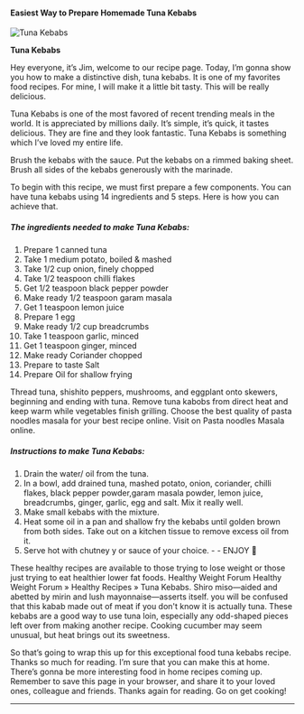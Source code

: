             

#### Easiest Way to Prepare Homemade Tuna Kebabs

![Tuna Kebabs](https://img-global.cpcdn.com/recipes/ed7ae967c8e48cdb/751x532cq70/tuna-kebabs-recipe-main-photo.jpg)

**Tuna Kebabs**

Hey everyone, it’s Jim, welcome to our recipe page. Today, I’m gonna show you how to make a distinctive dish, tuna kebabs. It is one of my favorites food recipes. For mine, I will make it a little bit tasty. This will be really delicious.

Tuna Kebabs is one of the most favored of recent trending meals in the world. It is appreciated by millions daily. It’s simple, it’s quick, it tastes delicious. They are fine and they look fantastic. Tuna Kebabs is something which I’ve loved my entire life.

Brush the kebabs with the sauce. Put the kebabs on a rimmed baking sheet. Brush all sides of the kebabs generously with the marinade.

To begin with this recipe, we must first prepare a few components. You can have tuna kebabs using 14 ingredients and 5 steps. Here is how you can achieve that.

##### The ingredients needed to make Tuna Kebabs:

1.  Prepare 1 canned tuna
2.  Take 1 medium potato, boiled & mashed
3.  Take 1/2 cup onion, finely chopped
4.  Take 1/2 teaspoon chilli flakes
5.  Get 1/2 teaspoon black pepper powder
6.  Make ready 1/2 teaspoon garam masala
7.  Get 1 teaspoon lemon juice
8.  Prepare 1 egg
9.  Make ready 1/2 cup breadcrumbs
10.  Take 1 teaspoon garlic, minced
11.  Get 1 teaspoon ginger, minced
12.  Make ready Coriander chopped
13.  Prepare to taste Salt
14.  Prepare Oil for shallow frying

Thread tuna, shishito peppers, mushrooms, and eggplant onto skewers, beginning and ending with tuna. Remove tuna kabobs from direct heat and keep warm while vegetables finish grilling. Choose the best quality of pasta noodles masala for your best recipe online. Visit on Pasta noodles Masala online.

##### Instructions to make Tuna Kebabs:

1.  Drain the water/ oil from the tuna.
2.  In a bowl, add drained tuna, mashed potato, onion, coriander, chilli flakes, black pepper powder,garam masala powder, lemon juice, breadcrumbs, ginger, garlic, egg and salt. Mix it really well.
3.  Make small kebabs with the mixture.
4.  Heat some oil in a pan and shallow fry the kebabs until golden brown from both sides. Take out on a kitchen tissue to remove excess oil from it.
5.  Serve hot with chutney y or sauce of your choice. - - ENJOY 🌹

These healthy recipes are available to those trying to lose weight or those just trying to eat healthier lower fat foods. Healthy Weight Forum Healthy Weight Forum » Healthy Recipes » Tuna Kebabs. Shiro miso—aided and abetted by mirin and lush mayonnaise—asserts itself. you will be confused that this kabab made out of meat if you don't know it is actually tuna. These kebabs are a good way to use tuna loin, especially any odd-shaped pieces left over from making another recipe. Cooking cucumber may seem unusual, but heat brings out its sweetness.

So that’s going to wrap this up for this exceptional food tuna kebabs recipe. Thanks so much for reading. I’m sure that you can make this at home. There’s gonna be more interesting food in home recipes coming up. Remember to save this page in your browser, and share it to your loved ones, colleague and friends. Thanks again for reading. Go on get cooking!

* * *
